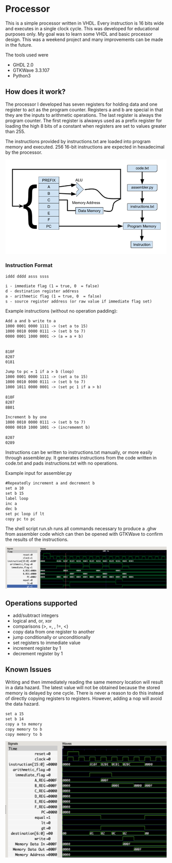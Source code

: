 # Processor

This is a simple processor written in VHDL. Every instruction is 16 bits wide and executes in a single clock cycle. This was developed for educational purposes only. My goal was to learn some VHDL and basic processor design. This was a weekend project and many improvements can be made in the future.

The tools used were 
* GHDL 2.0
* GTKWave 3.3.107
* Python3

## How does it work?

The processor I developed has seven registers for holding data and one register to act as the program counter. Registers a and b are special in that they are the inputs to arithmetic operations. The last register is always the program counter. The first register is alwawys used as a prefix register for loading the high 8 bits of a constant when registers are set to values greater than 255. 

The instructions provided by instructions.txt are loaded into program memory and executed. 256 16-bit instructions are expected in hexadecimal by the processor. 

![HighLevelDiagram.png](images/HighLevelDiagram.png)

### Instruction Format
```
iddd dddd asss ssss
```
```
i - immediate flag (1 = true, 0  = false)
d - destination register address
a - arithmetic flag (1 = true, 0  = false)
s - source register address (or raw value if immediate flag set)
```

Example instructions (without no operation padding):
```
Add a and b write to a
1000 0001 0000 1111 -> (set a to 15)
1000 0010 0000 0111 -> (set b to 7)
0000 0001 1000 0001 -> (a = a + b)


810F
8207
0181
```
```
Jump to pc = 1 if a > b (loop)
1000 0001 0000 1111 -> (set a to 15)
1000 0010 0000 0111 -> (set b to 7)
1000 1011 0000 0001 -> (set pc 1 if a > b)

810F
8207
8B01
```
```
Increment b by one
1000 0010 0000 0111 -> (set b to 7)
0000 0010 1000 1001 -> (incrememnt b)

8207
0289
```


Instructions can be written to instructions.txt manually, or more easily through assembler.py. It generates instructions from the code written in code.txt and pads instructions.txt with no operations.

Example input for assembler.py
```
#Repeatedly increment a and decrement b
set a 10
set b 15
label loop
inc a
dec b
set pc loop if lt
copy pc to pc
```

The shell script run.sh runs all commands necessary to produce a .ghw from assembler code which can then be opened with GTKWave to confirm the results of the instructions.

![ExampleWave.png](images/ExampleWave.png)

## Operations supported
* add/subtract integers
* logical and, or, xor
* comparisons (>, =, , !=, <)
* copy data from one register to another
* jump conditionally or unconditionally
* set registers to immediate value
* increment register by 1
* decrement register by 1

## Known Issues
Writing and then immediately reading the same memory location will result in a data hazard. The latest value will not be obtained because the stored memory is delayed by one cycle. There is never a reason to do this instead of directly copying registers to registers. However, adding a nop will avoid the data hazard.

```
set a 15
set b 14
copy a to memory
copy memory to b
copy memory to b
```

![Hazard.png](images/Hazard.png)